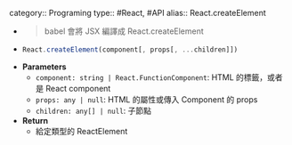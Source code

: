 category:: Programing
type:: #React, #API
alias:: React.createElement

- > babel 會將 JSX 編譯成 React.createElement
- ```typescript
  React.createElement(component[, props[, ...children]])
  ```
- **Parameters**
	- `component: string | React.FunctionComponent`: HTML 的標籤，或者是 React component
	- `props: any | null`: HTML 的屬性或傳入 Component 的 props
	- `children: any[] | null`: 子節點
- **Return**
	- 給定類型的 ReactElement